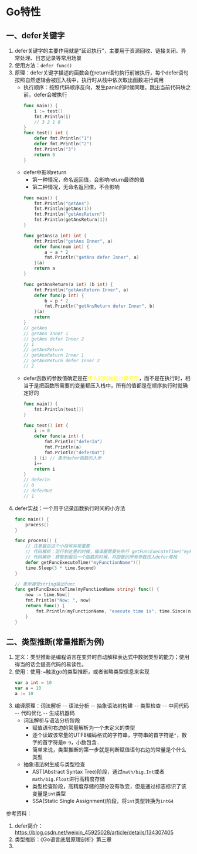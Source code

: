# Go特性

## 一、defer关键字
1. defer关键字的主要作用就是“延迟执行”，主要用于资源回收、链接关闭、异常处理、日志记录等常用场景
2. 使用方法：`defer func()`
3. 原理：defer关键字描述的函数会在return语句执行前被执行，每个defer语句按照自然逻辑会被压入栈中，执行时从栈中依次取出函数进行调用
   - 执行顺序：按照代码顺序反向，发生panic的时候同理，跳出当前代码块之前，defer会被执行
     ```go
     func main() {
         i := test()
         fmt.Println(i)
         // 3 2 1 0
     }
     func test() int {
         defer fmt.Println("1")
         defer fmt.Println("2")
         fmt.Println("3")
         return 0
     }
     ```
   - defer中影响return
     - 第一种情况，命名返回值，会影响return最终的值
     - 第二种情况，无命名返回值，不会影响
     ```go
     func main() {
         fmt.Println("getAns")
         fmt.Println(getAns(1))
         fmt.Println("getAnsReturn")
         fmt.Println(getAnsReturn(1))
     }

     func getAns(a int) int {
         fmt.Println("getAns Inner", a)
         defer func(num int) {
             a = a * 2
             fmt.Println("getAns defer Inner", a)
         }(a)
         return a
     }

     func getAnsReturn(a int) (b int) {
         fmt.Println("getAnsReturn Inner", a)
         defer func(p int) {
             b = p * 2
             fmt.Println("getAnsReturn defer Inner", b)
         }(a)
         return
     }
     // getAns
     // getAns Inner 1
     // getAns defer Inner 2
     // 1
     // getAnsReturn
     // getAnsReturn Inner 1
     // getAnsReturn defer Inner 2
     // 2
     ```
   - defer函数的参数值确定是在<font color='yellow'>传入的时候就计算完毕</font>，而不是在执行时，相当于是把函数所需要的变量都压入栈中，所有的值都是在顺序执行时就确定好的
     ```go
     func main() {
         fmt.Println(test())
     }
     
     func test() int {
         i := 0
         defer func(a int) {
             fmt.Println("deferIn")
             fmt.Println(a)
             fmt.Println("deferOut")
         } (i) // 表示defer函数的入参
         i++
		 return i
     }
     // deferIn
     // 0
     // deferOut
     // 1
     ```
4. defer实战：一个用于记录函数执行时间的小方法
   ```go
   func main() {
       process()
   }

   func process() {
       // 注意最后这个小括号非常重要
       // 代码解析：运行到这里的时候，编译器需要先执行 getFuncExecuteTime("myFunctionName") 方法获取对应的函数，也就是会开启now:=time.Now()
       // 代码解析：获取到最后一个函数的时候，将函数的所有参数压入defer堆栈
       defer getFuncExecuteTime("myFunctionName")()
       time.Sleep(3 * time.Second)
   }

   // 表示接受string输出func
   func getFuncExecuteTime(myFunctionName string) func() {
       now := time.Now()
       fmt.Println("Now: ", now)
       return func() {
           fmt.Println(myFunctionName, "execute time is", time.Since(now))
       }
   }
   ```


## 二、类型推断(常量推断为例)
1. 定义：类型推断是编程语言在变异时自动解释表达式中数据类型的能力；使用得当的话会提高代码的易读性。
2. 使用：使用`:=`触发go的类型推断，或者省略类型信息来实现
   ```go
   var a int = 10
   var a = 10
   a := 10
   ```
3. 编译原理：词法解析 -- 语法分析 -- 抽象语法树构建 -- 类型检查 -- 中间代码 -- 代码优化 -- 生成机器码
   - 词法解析与语法分析阶段
     - 赋值语句右边的常量解析为一个未定义的类型
     - 逐个读取该常量的UTF8编码格式的字符串，字符串的首字符是`"`，数字的首字符是`0-9`，小数包含`.`
     - 简单来说，类型推断的第一步就是判断赋值语句右边的常量是个什么类型
   - 抽象语法树生成与类型检查
     - AST(Abstract Syntax Tree)阶段，通过`math/big.Int`或者`math/big.Float`进行高精度存储
     - 类型检查阶段，高精度存储的部分没有改变，但是通过标志标识了该变量是`int`类型
     - SSA(Static Single Assignment)阶段，将`int`类型转换为`int64`











参考资料：
1. defer简介：https://blog.csdn.net/weixin_45925028/article/details/134307405
2. 类型推断：《Go语言底层原理剖析》第三章
3. 